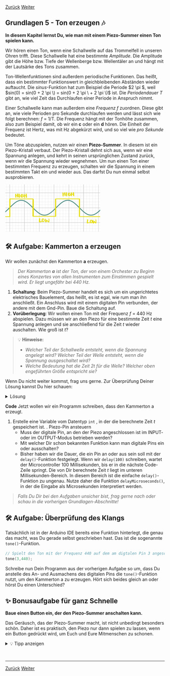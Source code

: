 <link rel="stylesheet" href="assets/css/custom.css?v=2">
<script id="MathJax-script" async
 src="https://cdn.jsdelivr.net/npm/mathjax@3/es5/tex-mml-chtml.js"></script>

<div class="nav-container">
  <a href="Grundlagen4" class="button">Zurück</a>
  <a href="Grundlagen6" class="button">Weiter</a>
</div>

## Grundlagen 5 - Ton erzeugen 🎶

**In diesem Kapitel lernst Du, wie man mit einem Piezo-Summer einen Ton spielen kann.**

Wir hören einen Ton, wenn eine Schallwelle auf das Trommelfell in unseren Ohren trifft. Diese Schallwelle hat eine bestimmte *Amplitude*. Die Amplitude gibt die Höhe bzw. Tiefe der Wellenberge bzw. Wellentäler an und hängt mit der Lautsärke des Tons zusammen.

Ton-Wellenfunktionen sind außerdem periodische Funktionen. Das heißt, dass ein bestimmter Funktionswert in gleichbleibenden Abständen wieder auftaucht. Die *sinus*-Funktion hat zum Beispiel die Periode $2 \pi $, weil $sin(0) = sin(0 + 2 \pi \) = sin(0 + 2 \pi \ + 2 \pi \)$ ist. Die *Periodendauer T* gibt an, wie viel Zeit das Durchlaufen einer Periode in Anspruch nimmt.

Einer Schallwelle kann man außerdem eine *Frequenz f* zuordnen. Diese gibt an, wie viele Perioden pro Sekunde durchlaufen werden und lässt sich wie folgt berechnen: *f* = 1/T. Die Frequenz hängt mit der Tonhöhe zusammen, also zum Beispiel damit, ob wir ein **c** oder ein **d** hören. Die Einheit der Frequenz ist Hertz, was mit Hz abgekürzt wird, und so viel wie *pro Sekunde* bedeutet.

Um Töne abzuspielen, nutzen wir einen **Piezo-Summer**. In diesem ist ein Piezo-Kristall verbaut. Der Piezo-Kristall dehnt sich aus, wenn wir eine Spannung anlegen, und kehrt in seinen ursprünglichen Zustand zurück, wenn wir die Spannung wieder wegnehmen. Um nun einen Ton einer bestimmten Frequenz zu erzeugen, schalten wir die Spannung in einem bestimmten Takt ein und wieder aus. Das darfst Du nun einmal selbst ausprobieren.

<p align="left"><img src="img/SinusHighLow.jpg" width="300" alt="Sinus und Rechteck-Funktion"></p>

## 🛠️ Aufgabe: Kammerton a erzeugen

Wir wollen zunächst den Kammerton **a** erzeugen.

> *Der Kammerton **a** ist der Ton, der von einem Orchester zu Beginn eines Konzertes von allen Instrumenten zum Einstimmen gespielt wird. Er liegt ungefähr bei 440 Hz.*

1. **Schaltung**:
   Beim Piezo-Summer handelt es sich um ein ungerichtetes elektrisches Bauelement, das heißt, es ist egal, wie rum man ihn anschließt. Ein Anschluss wird mit einem digitalen Pin verbunden, der andere mit dem Gnd-Pin. Baue die Schaltung auf.
2. **Vorüberlegung**:
   Wir wollen einen Ton mit der Frequenz *f* = 440 Hz abspielen. Dazu müssen wir an den Piezo für eine bestimmte Zeit *t* eine Spannung anlegen und sie anschließend für die Zeit *t* wieder auschalten. Wie groß ist *t*?
> 💡 **Hinweise:**
> - *Welcher Teil der Schallwelle entsteht, wenn die Spannung angelegt wird? Welcher Teil der Welle entsteht, wenn die Spannung ausgeschaltet wird?*
> - *Welche Bedeutung hat die Zeit 2t für die Welle? Welcher oben engeführten Größe entspricht sie?*

Wenn Du nicht weiter kommst, frag uns gerne. Zur Überprüfung Deiner Lösung kannst Du hier schauen:
<details><summary>Lösung</summary> Die Phase, in der die Spannung angelegt wird entspricht einem Wellenberg, die Phase in der die Spannung abgeschaltet ist einem Wellental. Die Zeit, die, beim Durchlaufen genau eines Wellenberges und eines WEllentals vergeht ist die Periodendauer T. Die Zeit t ist somit die Hälfte der Periodendauer. Also f = 1/T <--> T = 1/f und somit t = T/2 = 1/2f. </details>

**Code**
   Jetzt wollen wir ein Programm schreiben, dass den Kammerton a erzeugt.
   1. Erstelle eine Variable vom Datentyp ``int`` , in der die berechnete Zeit *t* gespeichert ist.
   . Piezo-Pin ansteuern
       - Muss der digitale Pin, an den der Piezo angeschlossen ist im INPUT- oder im OUTPUT-Modus betrieben werden?
       - Mit welcher Dir schon bekannten Funktion kann man digitale Pins ein oder ausschalten?
       - Bisher haben wir die Dauer, die ein Pin an oder aus sein soll mit der ``delay()``-Funktion festgelegt. Wenn wir ``delay(100)`` schreiben, wartet der Microcontroller 100 Millisekunden, bis er in die nächste Code-Zeile springt. Die von Dir berechnete Zeit *t* liegt im unteren Millisekunden-Bereich. In diesem Bereich ist die einfache ``delay()``-Funktion zu ungenau. Nutze daher die Funktion ``delayMicroseconds()``, in der die Eingabe als Microsekunden interpretiert werden.
  
> *Falls Du Dir bei den Aufgaben unsicher bist, frag gerne nach oder schau in die vorherigen Grundlagen-Abschnitte!*

## 🛠️ Aufgabe: Überprüfung des Klangs

Tatsächlich ist in der Arduino IDE bereits eine Funktion hinterlegt, die genau das macht, was Du gerade selbst geschrieben hast. Das ist die sogenannte ``tone()``-Funktion.

```cpp
// Spielt den Ton mit der Frequenz 440 auf dem am digtalen Pin 3 angeschlossenen Piezo-Summer
tone(3,440);
```

Schreibe nun Dein Programm aus der vorherigen Aufgabe so um, dass Du anstelle des An- und Ausmachens des digitalen Pins die ``tone()``-Funktion nutzt, um den Kammerton a zu erzeugen. Hört sich beides gleich an oder hörst Du einen Unterschied?

## ✨ Bonusaufgabe für ganz Schnelle

**Baue einen Button ein, der den Piezo-Summer anschalten kann.**

Das Geräusch, das der Piezo-Summer macht, ist nicht unbedingt besonders schön. Daher ist es praktisch, den Piezo nur dann spielen zu lassen, wenn ein Button gedrückt wird, um Euch und Eure Mitmenschen zu schonen.

<details>
<summary>💡 Tipp anzeigen</summary>
<p>Orientiere Dich an dem Code, den Du in Grundlagen 4 geschrieben hast!</p>
</details>

<p class="spacing-1">&nbsp;</p>

---

<div class="nav-container">
  <a href="Grundlagen4" class="button">Zurück</a>
  <a href="Grundlagen6" class="button">Weiter</a>
</div>
